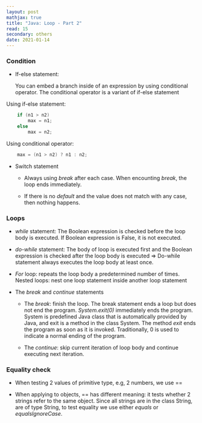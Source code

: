 ```yaml
---
layout: post
mathjax: true
title: "Java: Loop - Part 2"
read: 15
secondary: others
date: 2021-01-14
---
```

### Condition

- If-else statement: 
    
    You can embed a branch inside of an expression by using conditional operator. The conditional operator is a variant of if-else statement
  
Using if-else statement:

```java
    if (n1 > n2)
        max = n1; 
    else
        max = n2;
```

Using conditional operator:
```java
    max = (n1 > n2) ? n1 : n2;
```
- Switch statement 

    - Always using *break* after each case. When encounting *break*, the loop ends immediately.

    - If there is no *default* and the value does not match with any case, then nothing happens.

### Loops
- *while* statement: The Boolean expression is checked before the loop body is executed. If Boolean expression is False, it is not executed.  

- *do-while* statement: The body of loop is executed first and the Boolean expression is checked after the loop body is executed => Do-while statement always executes the loop body at least once. 

- *For* loop: repeats the loop body a predetermined number of times. Nested loops: nest one loop statement inside another loop statement

- The *break* and *continue* statements

    - The *break*: finish the loop. The break statement ends a loop but does not end the program. *System.exit(0)* immediately ends the program. System is predefined Java class that is automatically provided by Java, and exit is a method in the class System. The method *exit* ends the program as soon as it is invoked. Traditionally, 0 is used to indicate a normal ending of the program.

    - The *continue*: skip current iteration of loop body and continue executing  next iteration.

### Equality check 

- When testing 2 values of primitive type, e.g, 2 numbers, we use == 

- When applying to objects, == has different meaning: it tests whether 2 strings refer to the same object. Since all strings are in the class String, are of type String, to test equality we use either *equals* or *equalsIgnoreCase*.